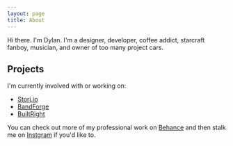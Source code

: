 ```yaml
---
layout: page
title: About
---
```


Hi there. I'm Dylan. I'm a designer, developer, coffee addict, starcraft fanboy, musician, and owner of too many project cars. 

## Projects

I'm currently involved with or working on: 

- [Storj.io](www.storj.io)
- [BandForge](https://www.bandforgeapp.com)
- [BuiltRight](http://builtrightapp.com)

You can check out more of my professional work on [Behance](https://www.behance.net/dylanlott) and then stalk me on [Instgram](www.instagram.com/dylanxedge) if you'd like to. 

